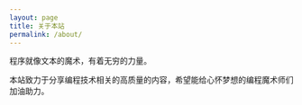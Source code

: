 ```yaml
---
layout: page
title: 关于本站
permalink: /about/
---
```


程序就像文本的魔术，有着无穷的力量。

本站致力于分享编程技术相关的高质量的内容，希望能给心怀梦想的编程魔术师们加油助力。
